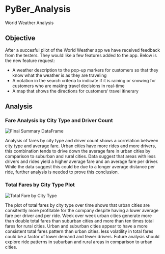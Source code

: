 # PyBer_Analysis
World Weather Analysis

## Objective 
After a succesful pilot of the World Weather app we have received feedback from the testers. They would like a few features added to the app. Below is the new feature request:

* A weather description to the pop-up markers for customers so that they know what the weather is as they are traveling
* A notation in the search criteria to indicate if it is raining or snowing for customers who are making travel decisions in real-time
* A map that shows the directions for customers’ travel itinerary

## Analysis
### Fare Analysis by City Type and Driver Count
![Final Summary DataFrame](analysis/FinalSummaryDF.png)

Analysis of fares by city type and driver count shows a correlation between city type and average fare. Urban cities have more rides and more drivers, this combination tends to drive down the average fare in urban cities by comparison to suburban and rural cities. Data suggest that areas with less drivers and rides yield a higher average fare and an average fare per driver. While the data suggest this could be due to a longer average distance per ride, further analysis is needed to prove this conclusion. 

### Total Fares by City Type Plot
![Total Fare by City Type](analysis/TotalFaresByCT.png)

The plot of total fares by city type over time shows that urban cities are consitently more profitable for the company despite having a lower average fare per driver and per ride. Week over week urban cities generate more than double total fares than suburban cities and more than ten times total fares for rural cities. Urban and suburban cities appear to have a more consistent total fares pattern than urban cities. less volatility in total fares could be a factor of lower demand and fewer drivers. Future analysis should explore ride patterns in suburban and rural areas in comparison to urban cities. 
